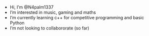 - Hi, I’m @N4palm1337
- I’m interested in music, gaming and maths
- I’m currently learning c++ for competitive programming and basic Python
- I’m not looking to collabororate (so far) 

<!---
N4palm1337/N4palm1337 is a ✨ special ✨ repository because its `README.md` (this file) appears on your GitHub profile.
You can click the Preview link to take a look at your changes.
--->
